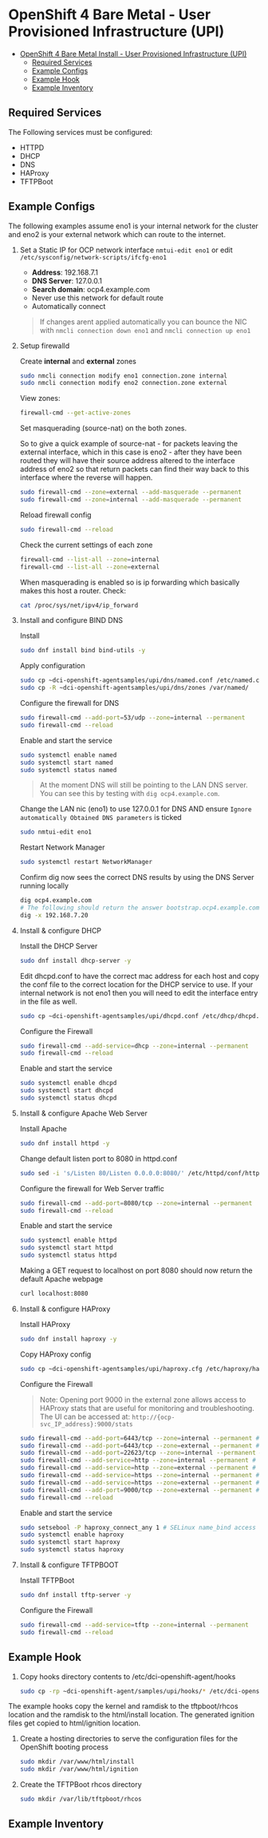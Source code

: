 
# OpenShift 4 Bare Metal - User Provisioned Infrastructure (UPI)

- [OpenShift 4 Bare Metal Install - User Provisioned Infrastructure (UPI)](#openshift-4-bare-metal-install---user-provisioned-infrastructure-upi)
  - [Required Services](#required-services)
  - [Example Configs](#example-configs)
  - [Example Hook](#example-hook)
  - [Example Inventory](#example-inventory)

## Required Services

The Following services must be configured:

- HTTPD
- DHCP
- DNS
- HAProxy
- TFTPBoot

## Example Configs

The following examples assume eno1 is your internal network for the cluster and eno2 is your external network which can route to the internet.

1. Set a Static IP for OCP network interface `nmtui-edit eno1` or edit `/etc/sysconfig/network-scripts/ifcfg-eno1`

   - **Address**: 192.168.7.1
   - **DNS Server**: 127.0.0.1
   - **Search domain**: ocp4.example.com
   - Never use this network for default route
   - Automatically connect

   > If changes arent applied automatically you can bounce the NIC with `nmcli connection down eno1` and `nmcli connection up eno1`


1. Setup firewalld

   Create **internal** and **external** zones

   ```bash
   sudo nmcli connection modify eno1 connection.zone internal
   sudo nmcli connection modify eno2 connection.zone external
   ```

   View zones:

   ```bash
   firewall-cmd --get-active-zones
   ```

   Set masquerading (source-nat) on the both zones.

   So to give a quick example of source-nat - for packets leaving the external interface, which in this case is eno2 - after they have been routed they will have their source address altered to the interface address of eno2 so that return packets can find their way back to this interface where the reverse will happen.

   ```bash
   sudo firewall-cmd --zone=external --add-masquerade --permanent
   sudo firewall-cmd --zone=internal --add-masquerade --permanent
   ```

   Reload firewall config

   ```bash
   sudo firewall-cmd --reload
   ```

   Check the current settings of each zone

   ```bash
   firewall-cmd --list-all --zone=internal
   firewall-cmd --list-all --zone=external
   ```

   When masquerading is enabled so is ip forwarding which basically makes this host a router. Check:

   ```bash
   cat /proc/sys/net/ipv4/ip_forward
   ```

1. Install and configure BIND DNS

   Install

   ```bash
   sudo dnf install bind bind-utils -y
   ```

   Apply configuration

   ```bash
   sudo cp ~dci-openshift-agentsamples/upi/dns/named.conf /etc/named.conf
   sudo cp -R ~dci-openshift-agentsamples/upi/dns/zones /var/named/
   ```

   Configure the firewall for DNS

   ```bash
   sudo firewall-cmd --add-port=53/udp --zone=internal --permanent
   sudo firewall-cmd --reload
   ```

   Enable and start the service

   ```bash
   sudo systemctl enable named
   sudo systemctl start named
   sudo systemctl status named
   ```

   > At the moment DNS will still be pointing to the LAN DNS server. You can see this by testing with `dig ocp4.example.com`.

   Change the LAN nic (eno1) to use 127.0.0.1 for DNS AND ensure `Ignore automatically Obtained DNS parameters` is ticked

   ```bash
   sudo nmtui-edit eno1
   ```

   Restart Network Manager

   ```bash
   sudo systemctl restart NetworkManager
   ```

   Confirm dig now sees the correct DNS results by using the DNS Server running locally

   ```bash
   dig ocp4.example.com
   # The following should return the answer bootstrap.ocp4.example.com from the local server
   dig -x 192.168.7.20
   ```

1. Install & configure DHCP

   Install the DHCP Server

   ```bash
   sudo dnf install dhcp-server -y
   ```

   Edit dhcpd.conf to have the correct mac address for each host and copy the conf file to the correct location for the DHCP service to use.  If your internal network is not eno1 then you will need to edit the interface entry in the file as well.

   ```bash
   sudo cp ~dci-openshift-agentsamples/upi/dhcpd.conf /etc/dhcp/dhcpd.conf
   ```

   Configure the Firewall

   ```bash
   sudo firewall-cmd --add-service=dhcp --zone=internal --permanent
   sudo firewall-cmd --reload
   ```

   Enable and start the service

   ```bash
   sudo systemctl enable dhcpd
   sudo systemctl start dhcpd
   sudo systemctl status dhcpd
   ```

1. Install & configure Apache Web Server

   Install Apache

   ```bash
   sudo dnf install httpd -y
   ```

   Change default listen port to 8080 in httpd.conf

   ```bash
   sudo sed -i 's/Listen 80/Listen 0.0.0.0:8080/' /etc/httpd/conf/httpd.conf
   ```

   Configure the firewall for Web Server traffic

   ```bash
   sudo firewall-cmd --add-port=8080/tcp --zone=internal --permanent
   sudo firewall-cmd --reload
   ```

   Enable and start the service

   ```bash
   sudo systemctl enable httpd
   sudo systemctl start httpd
   sudo systemctl status httpd
   ```

   Making a GET request to localhost on port 8080 should now return the default Apache webpage

   ```bash
   curl localhost:8080
   ```

1. Install & configure HAProxy

   Install HAProxy

   ```bash
   sudo dnf install haproxy -y
   ```

   Copy HAProxy config

   ```bash
   sudo cp ~dci-openshift-agentsamples/upi/haproxy.cfg /etc/haproxy/haproxy.cfg
   ```

   Configure the Firewall

   > Note: Opening port 9000 in the external zone allows access to HAProxy stats that are useful for monitoring and troubleshooting. The UI can be accessed at: `http://{ocp-svc_IP_address}:9000/stats`

   ```bash
   sudo firewall-cmd --add-port=6443/tcp --zone=internal --permanent # kube-api-server on control plane nodes
   sudo firewall-cmd --add-port=6443/tcp --zone=external --permanent # kube-api-server on control plane nodes
   sudo firewall-cmd --add-port=22623/tcp --zone=internal --permanent # machine-config server
   sudo firewall-cmd --add-service=http --zone=internal --permanent # web services hosted on worker nodes
   sudo firewall-cmd --add-service=http --zone=external --permanent # web services hosted on worker nodes
   sudo firewall-cmd --add-service=https --zone=internal --permanent # web services hosted on worker nodes
   sudo firewall-cmd --add-service=https --zone=external --permanent # web services hosted on worker nodes
   sudo firewall-cmd --add-port=9000/tcp --zone=external --permanent # HAProxy Stats
   sudo firewall-cmd --reload
   ```

   Enable and start the service

   ```bash
   sudo setsebool -P haproxy_connect_any 1 # SELinux name_bind access
   sudo systemctl enable haproxy
   sudo systemctl start haproxy
   sudo systemctl status haproxy

1. Install & configure TFTPBOOT

   Install TFTPBoot

   ```bash
   sudo dnf install tftp-server -y
   ```

   Configure the Firewall

   ```bash
   sudo firewall-cmd --add-service=tftp --zone=internal --permanent
   sudo firewall-cmd --reload
   ```

## Example Hook

1. Copy hooks directory contents to /etc/dci-openshift-agent/hooks

   ```bash
   sudo cp -rp ~dci-openshift-agent/samples/upi/hooks/* /etc/dci-openshift-agent/hooks
   ```

  The example hooks copy the kernel and ramdisk to the tftpboot/rhcos location and the ramdisk to the html/install location.  The generated ignition files get copied to html/ignition location.

1. Create a hosting directories to serve the configuration files for the OpenShift booting process

   ```bash
   sudo mkdir /var/www/html/install
   sudo mkdir /var/www/html/ignition
   ```

1. Create the TFTPBoot rhcos directory

   ```bash
   sudo mkdir /var/lib/tftpboot/rhcos
   ```

## Example Inventory
